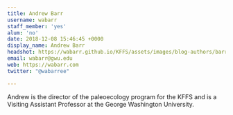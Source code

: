 ```yaml
---
title: Andrew Barr
username: wabarr
staff_member: 'yes'
alum: 'no'
date: 2018-12-08 15:46:45 +0000
display_name: Andrew Barr
headshot: https://wabarr.github.io/KFFS/assets/images/blog-authors/barr.jpg
email: wabarr@gwu.edu
web: https://wabarr.com
twitter: "@wabarree"

---
```

Andrew is the director of the paleoecology program for the KFFS and is a Visiting Assistant Professor at the George Washington University.